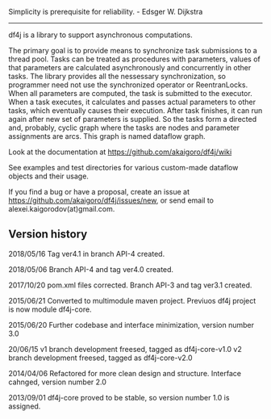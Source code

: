 Simplicity is prerequisite for reliability. - Edsger W. Dijkstra

-------------------------
df4j is a library to support asynchronous computations.

The primary goal is to provide means to synchronize task submissions to a thread pool.
Tasks can be treated as procedures with parameters, values of that parameters are calculated asynchronously and concurrently in other tasks.
The library provides all the nessessary synchronization, so programmer need not use the synchronized operator or ReentranLocks. 
When all parameters are computed, the task is submitted to the executor.
When a task executes, it calculates and passes actual parameters to other tasks, which eventually causes their execution.
After task finishes, it can run again after new set of parameters is supplied.
So the tasks form a directed and, probably, cyclic graph where the tasks are nodes and parameter assignments are arcs.
This graph is named dataflow graph. 

Look at the documentation at <https://github.com/akaigoro/df4j/wiki>

See examples and test directories for various custom-made dataflow objects and their usage.

If you find a bug or have a proposal, create an issue at <https://github.com/akaigoro/df4j/issues/new>,
or send email to alexei.kaigorodov(at)gmail.com.

Version history
---------------
2018/05/16
Tag ver4.1 in branch API-4 created.

2018/05/06
Branch API-4 and tag ver4.0 created.

2017/10/20
pom.xml files corrected. Branch API-3 and tag ver3.1 created.

2015/06/21
Converted to multimodule maven project. Previuos df4j project is now module df4j-core.

2015/06/20
Further codebase and interface minimization, version number 3.0

20/06/15
v1 branch development freesed, tagged as  df4j-core-v1.0
v2 branch development freesed, tagged as  df4j-core-v2.0

2014/04/06
Refactored for more clean design and structure. Interface cahnged, version number 2.0  

2013/09/01
df4j-core proved to be stable, so version number 1.0 is assigned.  

